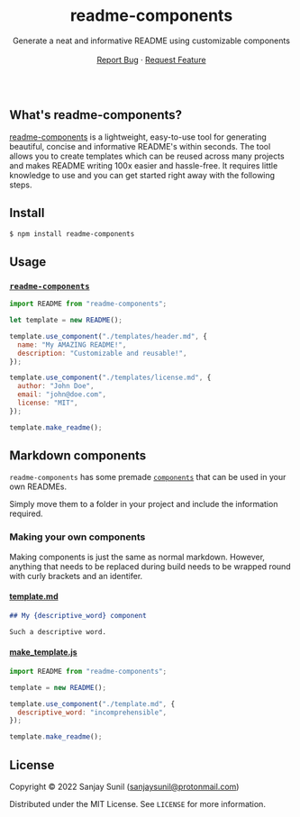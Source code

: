 <!-- Header -->
<br/><br/>
<h1 align="center">readme-components</h1>
  <p align="center">
    Generate a neat and informative README using customizable components
    <br />
    <br />
    <a href="https://github.com/SanjaySunil/readme-components/issues">Report Bug</a>
    ·
    <a href="https://github.com/SanjaySunil/readme-components/issues">Request Feature</a>
  </p>
</h1>
<br/><br/>

<!-- Description -->
## What's readme-components?

[readme-components]() is a lightweight, easy-to-use tool for generating beautiful, concise and informative README's within seconds. The tool allows you to create templates which can be reused across many projects and makes README writing 100x easier and hassle-free. It requires little knowledge to use and you can get started right away with the following steps.

<!-- Install -->
## Install
```sh
$ npm install readme-components
```

<!-- Usage
This is a pre-written component which will be directly used in the README.
-->

## Usage

### [`readme-components`](../examples/readme-components)

```js
import README from "readme-components";

let template = new README();

template.use_component("./templates/header.md", {
  name: "My AMAZING README!",
  description: "Customizable and reusable!",
});

template.use_component("./templates/license.md", {
  author: "John Doe",
  email: "john@doe.com",
  license: "MIT",
});

template.make_readme();
```


<!-- Using markdown components -->

## Markdown components

`readme-components` has some premade [`components`](../templates/) that can be used in your own READMEs.

Simply move them to a folder in your project and include the information required.

### Making your own components

Making components is just the same as normal markdown. However, anything that needs to be replaced during build needs to be wrapped round with curly brackets and an identifer.

#### [template.md]()

```markdown
## My {descriptive_word} component

Such a descriptive word.
```

#### [make_template.js]()

```js
import README from "readme-components";

template = new README();

template.use_component("./template.md", {
  descriptive_word: "incomprehensible",
});

template.make_readme();
```


<!-- License -->
## License

Copyright © 2022 Sanjay Sunil (sanjaysunil@protonmail.com)

Distributed under the MIT License. See `LICENSE` for more information.